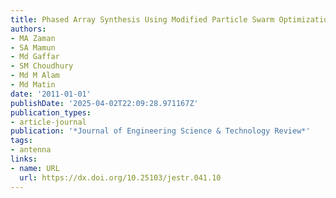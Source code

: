 ```yaml
---
title: Phased Array Synthesis Using Modified Particle Swarm Optimization
authors:
- MA Zaman
- SA Mamun
- Md Gaffar
- SM Choudhury
- Md M Alam
- Md Matin
date: '2011-01-01'
publishDate: '2025-04-02T22:09:28.971167Z'
publication_types:
- article-journal
publication: '*Journal of Engineering Science & Technology Review*'
tags:
- antenna
links:
- name: URL
  url: https://dx.doi.org/10.25103/jestr.041.10
---
```

